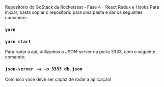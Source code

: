 Repositório do GoStack da Rocketseat - Fase 4 - React Redux e Hooks
Para iniciar, basta copiar o repositório para uma pasta e dar os seguintes comandos:

### `yarn`

### `yarn start`

Para rodar a api, utilizamos o JSON-server na porta 3333, com o seguinte comando:

### `json-server -w -p 3333 db.json`


Com isso você deve ser capaz de rodar a aplicação!
